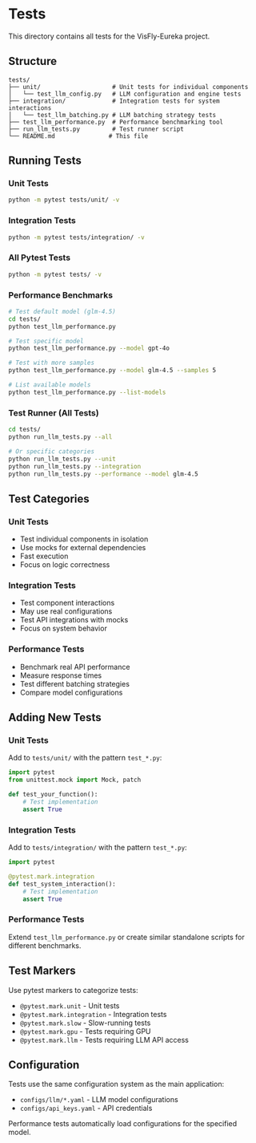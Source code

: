 # Tests

This directory contains all tests for the VisFly-Eureka project.

## Structure

```
tests/
├── unit/                    # Unit tests for individual components
│   └── test_llm_config.py   # LLM configuration and engine tests
├── integration/             # Integration tests for system interactions  
│   └── test_llm_batching.py # LLM batching strategy tests
├── test_llm_performance.py  # Performance benchmarking tool
├── run_llm_tests.py         # Test runner script
└── README.md               # This file
```

## Running Tests

### Unit Tests
```bash
python -m pytest tests/unit/ -v
```

### Integration Tests  
```bash
python -m pytest tests/integration/ -v
```

### All Pytest Tests
```bash
python -m pytest tests/ -v
```

### Performance Benchmarks
```bash
# Test default model (glm-4.5)
cd tests/
python test_llm_performance.py

# Test specific model
python test_llm_performance.py --model gpt-4o

# Test with more samples
python test_llm_performance.py --model glm-4.5 --samples 5

# List available models
python test_llm_performance.py --list-models
```

### Test Runner (All Tests)
```bash
cd tests/
python run_llm_tests.py --all

# Or specific categories
python run_llm_tests.py --unit
python run_llm_tests.py --integration  
python run_llm_tests.py --performance --model glm-4.5
```

## Test Categories

### Unit Tests
- Test individual components in isolation
- Use mocks for external dependencies
- Fast execution
- Focus on logic correctness

### Integration Tests  
- Test component interactions
- May use real configurations
- Test API integrations with mocks
- Focus on system behavior

### Performance Tests
- Benchmark real API performance
- Measure response times
- Test different batching strategies
- Compare model configurations

## Adding New Tests

### Unit Tests
Add to `tests/unit/` with the pattern `test_*.py`:
```python
import pytest
from unittest.mock import Mock, patch

def test_your_function():
    # Test implementation
    assert True
```

### Integration Tests
Add to `tests/integration/` with the pattern `test_*.py`:
```python
import pytest

@pytest.mark.integration
def test_system_interaction():
    # Test implementation
    assert True
```

### Performance Tests
Extend `test_llm_performance.py` or create similar standalone scripts for different benchmarks.

## Test Markers

Use pytest markers to categorize tests:
- `@pytest.mark.unit` - Unit tests
- `@pytest.mark.integration` - Integration tests  
- `@pytest.mark.slow` - Slow-running tests
- `@pytest.mark.gpu` - Tests requiring GPU
- `@pytest.mark.llm` - Tests requiring LLM API access

## Configuration

Tests use the same configuration system as the main application:
- `configs/llm/*.yaml` - LLM model configurations
- `configs/api_keys.yaml` - API credentials

Performance tests automatically load configurations for the specified model.